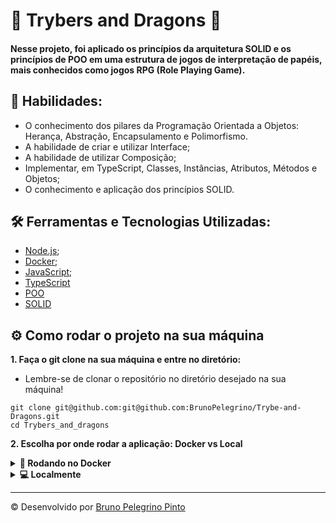 # 🐉 Trybers and Dragons 🐲

#### Nesse projeto, foi aplicado os princípios da arquitetura SOLID e os princípios de POO em uma estrutura de jogos de interpretação de papéis, mais conhecidos como jogos RPG (Role Playing Game).


## 🤹 Habilidades:

- O conhecimento dos pilares da Programação Orientada a Objetos: Herança, Abstração, Encapsulamento e Polimorfismo. 
- A habilidade de criar e utilizar Interface;
- A habilidade de utilizar Composição;
- Implementar, em TypeScript, Classes, Instâncias, Atributos, Métodos e Objetos;
- O conhecimento e aplicação dos princípios SOLID.

## 🛠️ Ferramentas e Tecnologias Utilizadas:

- [Node.js](https://nodejs.org/en/);
- [Docker](https://www.docker.com/);
- [JavaScript](https://developer.mozilla.org/pt-BR/docs/Web/JavaScript);
- [TypeScript](https://www.typescriptlang.org/)
- [POO](https://www.devmedia.com.br/os-4-pilares-da-programacao-orientada-a-objetos/9264)
- [SOLID](https://medium.com/desenvolvendo-com-paixao/o-que-%C3%A9-solid-o-guia-completo-para-voc%C3%AA-entender-os-5-princ%C3%ADpios-da-poo-2b937b3fc530)

## ⚙ Como rodar o projeto na sua máquina

<strong>1. Faça o git clone na sua máquina e entre no diretório:</strong>
 - Lembre-se de clonar o repositório no diretório desejado na sua máquina!
 ```
 git clone git@github.com:git@github.com:BrunoPelegrino/Trybe-and-Dragons.git
 cd Trybers_and_dragons
 ```

 <strong>2. Escolha por onde rodar a aplicação: Docker vs Local</strong>

<details>
  <summary><strong>🐳 Rodando no Docker</strong></summary> 
  </br>

  **:warning: Seu docker-compose precisa estar na versão 1.29 ou superior. [Veja aqui](https://www.digitalocean.com/community/tutorials/how-to-install-and-use-docker-compose-on-ubuntu-20-04-pt) ou [na documentação](https://docs.docker.com/compose/install/) como instalá-lo. No primeiro artigo, você pode substituir onde está com `1.26.0` por `1.29.2`.**


  👉 <strong> 2.1 Rode os serviços `node` e `db` com o comando: </strong>
  ```
  docker-compose up -d --build
  ```

  :warning: Lembre-se de parar qualquer aplicação que estiver usando localmente na porta padrão (`3306`), seja docker ou mySQL, ou adapte, caso queria fazer uso da aplicação em containers;

  - Esses serviços irão inicializar um container chamado `trybers_and_dragons` e outro chamado `trybers_and_dragons_db`;

  - A partir daqui você pode rodar o container `trybers_and_dragons` via CLI ou abri-lo no VS Code;

  👉 <strong>2.2 Use o comando:</strong>
  ```
  docker exec -it trybers_and_dragons bash
  ```
  - Ele te dará acesso ao terminal interativo do container criado pelo compose, que está rodando em segundo plano.

  👉 <strong>2.3 Instale as dependências dentro do container com:</strong>
  ```
  npm install
  npm run debug
  ```

  - **:warning: Atenção:** Caso opte por utilizar o Docker, **TODOS** os comandos disponíveis no `package.json` (npm start, npm test, npm run dev, ...) devem ser executados **DENTRO** do container, ou seja, no terminal que aparece após a execução do comando `docker exec` citado acima. 

  - ✨ **Dica:** A extensão `Remote - Containers` (que estará na seção de extensões recomendadas do VS Code) é indicada para que você possa desenvolver sua aplicação no container Docker direto no VS Code, como você faz com seus arquivos locais.

</details>

<details>
  <summary><strong> 💻 Localmente</strong></summary> 
</br>

👉 <strong>2.1 Instale as dependências: </strong>
```
npm install
```

- **:warning: Atenção:** Não esqueça de renomear/configurar o arquivo `.env.example` para os testes locais funcionarem.
- **:warning: Atenção:** Para rodar o projeto desta forma, **obrigatoriamente** você deve ter o `Node.js` instalado em seu computador.
- **:warning: Atenção:** A versão do `Node.js` e `NPM` a ser utilizada é `"node": ">=16.0.0"` e `"npm": ">=7.0.0"`, como descrito a chave `engines` no arquivo `package.json`. Idealmente deve-se utilizar o Node.js na `versão 16.14`, a versão na que esse projeto foi testado.

  <br/>
 </details>

 ---
© Desenvolvido por [Bruno Pelegrino Pinto](https://www.linkedin.com/in/bruno-pelegrino/) 
